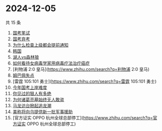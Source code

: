 # 2024-12-05

共 15 条

<!-- BEGIN ZHIHUSEARCH -->
<!-- 最后更新时间 Thu Dec 05 2024 13:15:20 GMT+0800 (China Standard Time) -->
1. [国考笔试](https://www.zhihu.com/search?q=国考笔试)
1. [国考弃考](https://www.zhihu.com/search?q=国考弃考)
1. [为什么检查上级都会提前通知](https://www.zhihu.com/search?q=为什么检查上级都会提前通知)
1. [韩国](https://www.zhihu.com/search?q=韩国)
1. [湖人vs森林狼](https://www.zhihu.com/search?q=湖人vs森林狼)
1. [如何看待女病毒学家用病毒疗法治疗癌症](https://www.zhihu.com/search?q=如何看待女病毒学家用病毒疗法治疗癌症)
1. [利物浦 2:0 皇马](https://www.zhihu.com/search?q=利物浦 2:0 皇马)
1. [姆巴佩失点](https://www.zhihu.com/search?q=姆巴佩失点)
1. [雷霆 105:101 勇士](https://www.zhihu.com/search?q=雷霆 105:101 勇士)
1. [今年国考上岸难度](https://www.zhihu.com/search?q=今年国考上岸难度)
1. [你见过的狠人有多绝](https://www.zhihu.com/search?q=你见过的狠人有多绝)
1. [为何诸葛亮墓始终无人敢盗](https://www.zhihu.com/search?q=为何诸葛亮墓始终无人敢盗)
1. [马龙访台掀起追龙潮](https://www.zhihu.com/search?q=马龙访台掀起追龙潮)
1. [美称将向乌提供新一批军事援助](https://www.zhihu.com/search?q=美称将向乌提供新一批军事援助)
1. [官方证实 OPPO 杭州全球总部停工](https://www.zhihu.com/search?q=官方证实 OPPO 杭州全球总部停工)
<!-- END ZHIHUSEARCH -->
